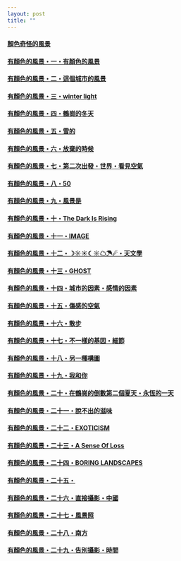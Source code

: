 ```yaml
---
layout: post
title: ""
---
```


  


#### [顏色奇怪的風景](/works/0001.html)

#### [有顏色的風景・一・有顏色的風景](/works/0003.html)

#### [有顏色的風景・二・這個城市的風景](/works/0005.html)

#### [有顏色的風景・三・winter light](/works/0007.html)

#### [有顏色的風景・四・鶴崗的冬天](/works/0009.html)

#### [有顏色的風景・五・雪的](/works/0011.html)

#### [有顏色的風景・六・放棄的時候](/works/0013.html)

#### [有顏色的風景・七・第二次出發・世界・看見空氣](/works/0015.html)

#### [有顏色的風景・八・50](/works/0017.html)

#### [有顏色的風景・九・風景是](/works/0019.html)

#### [有顏色的風景・十・The Dark Is Rising](/works/0021.html)

#### [有顏色的風景・十一・IMAGE](/works/0023.html)

#### [有顏色的風景・十二・☽☼☀☾☼☁☂☄・天文學](/works/0025.html)

#### [有顏色的風景・十三・GHOST](/works/0027.html)

#### [有顏色的風景・十四・城市的因素・感情的因素](/works/0029.html)

#### [有顏色的風景・十五・傷感的空氣](/works/0031.html)

#### [有顏色的風景・十六・散步](/works/0033.html)

#### [有顏色的風景・十七・不一樣的基因・細節](/works/0035.html)

#### [有顏色的風景・十八・另一種構圖](/works/0037.html)

#### [有顏色的風景・十九・我和你](/works/0039.html)

#### [有顏色的風景・二十・在鶴崗的倒數第二個夏天・永恆的一天](/works/0041.html)

#### [有顏色的風景・二十一・說不出的滋味](/works/0043.html)

#### [有顏色的風景・二十二・EXOTICISM](/works/0045.html)

#### [有顏色的風景・二十三・A Sense Of Loss](/works/0047.html)

#### [有顏色的風景・二十四・BORING LANDSCAPES](/works/0049.html)

#### [有顏色的風景・二十五・](/works/0051.html)

#### [有顏色的風景・二十六・直接攝影・中國](/works/0053.html)

#### [有顏色的風景・二十七・風景照](/works/0055.html)

#### [有顏色的風景・二十八・南方](/works/0057.html)

#### [有顏色的風景・二十九・告別攝影・時間](/works/0059.html)

  
&nbsp;

&nbsp;
  
&nbsp;

&nbsp;
